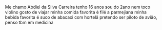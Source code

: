 Me chamo Abdiel da Silva Carreira
tenho 16 anos
sou do 2ano nem
toco violino
gosto de viajar
minha comida favorita é filé a parmejiana 
minha bebida favorita é suco de abacaxi com hortelã
pretendo ser piloto de avião, penso tbm em medicina
